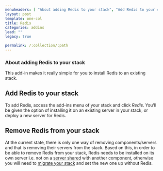 ```yaml
---
menuheaders: [ "About adding Redis to your stack", "Add Redis to your stack", "Remove Redis from your stack" ]
layout: post
template: one-col
title: Redis
categories: addins
lead: ""
legacy: true

permalink: /:collection/:path
---
```









### About adding Redis to your stack
This add-in makes it really simple for you to install Redis to an existing stack.






## Add Redis to your stack
To add Redis, access the add-ins menu of your stack and click _Redis_. You'll be given the option of installing it on an existing server in your stack, or deploy a new server for Redis.





## Remove Redis from your stack

At the current state, there is only one way of removing components/servers and that is removing their servers from the stack. Based on this, in order to be able to remove Redis from your stack, Redis needs to be installed on its own server i.e. not on a <u>server shared</u> with another component, otherwise you will need to [migrate your stack](http://community.cloud66.com/article/264-how-to-migrate-your-stack) and set the new one up without Redis.
